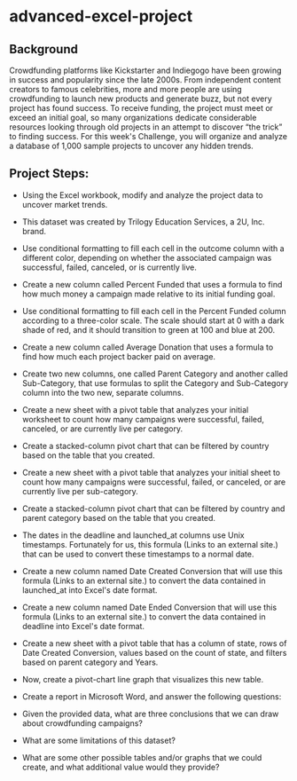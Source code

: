 # advanced-excel-project

## Background
Crowdfunding platforms like Kickstarter and Indiegogo have been growing in success and popularity since the late 2000s. From independent content creators to famous celebrities, more and more people are using crowdfunding to launch new products and generate buzz, but not every project has found success.
To receive funding, the project must meet or exceed an initial goal, so many organizations dedicate considerable resources looking through old projects in an attempt to discover “the trick” to finding success. For this week's Challenge, you will organize and analyze a database of 1,000 sample projects to uncover any hidden trends.

## Project Steps: 
- Using the Excel workbook, modify and analyze the project data to uncover market trends.
 - This dataset was created by Trilogy Education Services, a 2U, Inc. brand.
 - Use conditional formatting to fill each cell in the outcome column with a different color, depending on whether the associated campaign was successful, failed, canceled, or is currently live.
- Create a new column called Percent Funded that uses a formula to find how much money a campaign made relative to its initial funding goal.
 - Use conditional formatting to fill each cell in the Percent Funded column according to a three-color scale. The scale should start at 0 with a dark shade of red, and it should transition to green at 100 and blue at 200.
 - Create a new column called Average Donation that uses a formula to find how much each project backer paid on average.
- Create two new columns, one called Parent Category and another called Sub-Category, that use formulas to split the Category and Sub-Category column into the two new, separate columns.
 
- Create a new sheet with a pivot table that analyzes your initial worksheet to count how many campaigns were successful, failed, canceled, or are currently live per category.
 - Create a stacked-column pivot chart that can be filtered by country based on the table that you created.
 
- Create a new sheet with a pivot table that analyzes your initial sheet to count how many campaigns were successful, failed, or canceled, or are currently live per sub-category.
- Create a stacked-column pivot chart that can be filtered by country and parent category based on the table that you created.
- The dates in the deadline and launched_at columns use Unix timestamps. Fortunately for us, this formula (Links to an external site.) that can be used to convert these timestamps to a normal date.
- Create a new column named Date Created Conversion that will use this formula (Links to an external site.) to convert the data contained in launched_at into Excel's date format.
- Create a new column named Date Ended Conversion that will use this formula (Links to an external site.) to convert the data contained in deadline into Excel's date format.
 
- Create a new sheet with a pivot table that has a column of state, rows of Date Created Conversion, values based on the count of state, and filters based on parent category and Years.

- Now, create a pivot-chart line graph that visualizes this new table.
 - Create a report in Microsoft Word, and answer the following questions:
- Given the provided data, what are three conclusions that we can draw about crowdfunding campaigns?
- What are some limitations of this dataset?
- What are some other possible tables and/or graphs that we could create, and what additional value would they provide?
 
